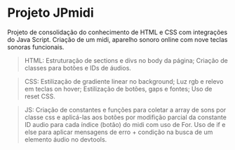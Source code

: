 # Projeto JPmidi

Projeto de consolidação do conhecimento de HTML e CSS com integrações do Java Script.
Criação de um midi, aparelho sonoro online com nove teclas sonoras funcionais.

> HTML: Estruturação de sections e divs no body da página; Criação de classes para botões e IDs de áudios.

> CSS: Estilização de gradiente linear no background; Luz rgb e relevo em teclas on hover; Estilização de botões, gaps e fontes; Uso de reset CSS.

> JS: Criação de constantes e funções para coletar a array de sons por classe css e aplicá-las aos botões por modifição parcial da constante ID audio para cada índice (botão) do midi com uso de For. Uso de if e else para aplicar mensagens de erro + condição na busca de um elemento áudio no devtools.
